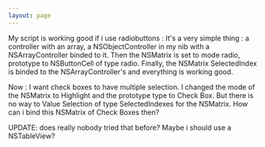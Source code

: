 ```yaml
---
layout: page
---
```



My script is working good if i use radiobuttons :
It's a very simple thing : a controller with an array, a NSObjectController in my nib with a NSArrayController binded to it.
Then the NSMatrix is set to mode radio, prototype to NSButtonCell of type radio. Finally, the NSMatrix SelectedIndex is binded to the NSArrayController's and everything is working good.

Now : 
I want check boxes to have multiple selection. I changed the mode of the NSMatrix to Highlight and the prototype type to Check Box.
But there is no way to Value Selection of type SelectedIndexes for the NSMatrix. How can i bind this NSMatrix of Check Boxes then?

UPDATE: does really nobody tried that before? Maybe i should use a NSTableView?
